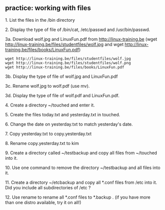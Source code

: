 ## practice: working with files

1\. List the files in the /bin directory

2\. Display the type of file of /bin/cat, /etc/passwd and
/usr/bin/passwd.

3a. Download wolf.jpg and LinuxFun.pdf from http://linux-training.be
(wget http://linux-training.be/files/studentfiles/wolf.jpg and wget
http://linux-training.be/files/books/LinuxFun.pdf)

    wget http://linux-training.be/files/studentfiles/wolf.jpg
    wget http://linux-training.be/files/studentfiles/wolf.png
    wget http://linux-training.be/files/books/LinuxFun.pdf

3b. Display the type of file of wolf.jpg and LinuxFun.pdf

3c. Rename wolf.jpg to wolf.pdf (use mv).

3d. Display the type of file of wolf.pdf and LinuxFun.pdf.

4\. Create a directory \~/touched and enter it.

5\. Create the files today.txt and yesterday.txt in touched.

6\. Change the date on yesterday.txt to match yesterday\'s date.

7\. Copy yesterday.txt to copy.yesterday.txt

8\. Rename copy.yesterday.txt to kim

9\. Create a directory called \~/testbackup and copy all files from
\~/touched into it.

10\. Use one command to remove the directory \~/testbackup and all files
into it.

11\. Create a directory \~/etcbackup and copy all \*.conf files from
/etc into it. Did you include all subdirectories of /etc ?

12\. Use rename to rename all \*.conf files to \*.backup . (if you have
more than one distro available, try it on all!)

